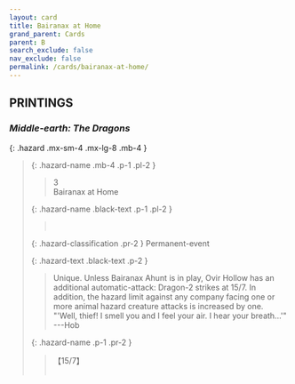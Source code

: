 ```yaml
---
layout: card
title: Bairanax at Home
grand_parent: Cards
parent: B
search_exclude: false
nav_exclude: false
permalink: /cards/bairanax-at-home/
---
```


## PRINTINGS


### _Middle-earth: The Dragons_

{: .hazard .mx-sm-4 .mx-lg-8 .mb-4 }
> {: .hazard-name .mb-4 .p-1 .pl-2 }
> > <div class="hazard-mp">3</div>
> > <div class="card-name">Bairanax at Home</div>
>
> {: .hazard-name .black-text .p-1 .pl-2 }
> > &nbsp;
>
> {: .hazard-classification .pr-2 }
> Permanent-event
>
> {: .hazard-text .black-text .p-2 }
> > Unique. Unless Bairanax Ahunt is in play, Ovir Hollow has an additional automatic-attack: Dragon-2 strikes at 15/7. In addition, the hazard limit against any company facing one or more animal hazard creature attacks is increased by one.  "'Well, thief! I smell you and I feel your air. I hear your breath...'"  ---Hob 
>
> {: .hazard-name .p-1 .pr-2 }
> > <div class="card-shield">【15/7】</div>
> > <div class="card-corruption">&nbsp;</div>
